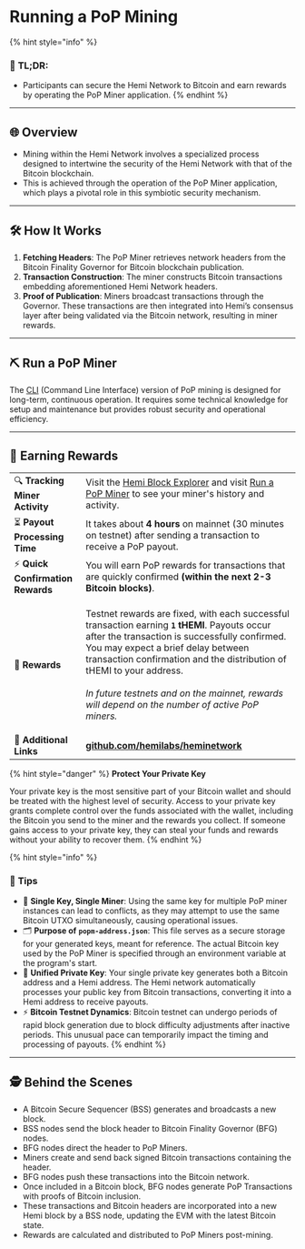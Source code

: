 # Running a PoP Mining

{% hint style="info" %}
### 📜 **TL;DR:**

* Participants can secure the Hemi Network to Bitcoin and earn rewards by operating the PoP Miner application.
{% endhint %}

***

## 🌐 **Overview**

* Mining within the Hemi Network involves a specialized process designed to intertwine the security of the Hemi Network with that of the Bitcoin blockchain.
* This is achieved through the operation of the PoP Miner application, which plays a pivotal role in this symbiotic security mechanism.

***

## 🛠️ **How It Works**

1. **Fetching Headers**: The PoP Miner retrieves network headers from the Bitcoin Finality Governor for Bitcoin blockchain publication.
2. **Transaction Construction**: The miner constructs Bitcoin transactions embedding aforementioned Hemi Network headers.
3. **Proof of Publication**:  Miners broadcast transactions through the Governor. These transactions are then integrated into Hemi’s consensus layer after being validated via the Bitcoin network, resulting in miner rewards.

***

## ⛏️ Run a PoP Miner

The [CLI](../../../how-to-tutorials/using-hemi/pop-mining/setup-part-1.md) (Command Line Interface) version of PoP mining is designed for long-term, continuous operation. It requires some technical knowledge for setup and maintenance but provides robust security and operational efficiency.&#x20;

***

## 💸 **Earning Rewards**

|                                   |                                                                                                                                                                                                                                                                                                                                                                                                                               |
| --------------------------------- | ----------------------------------------------------------------------------------------------------------------------------------------------------------------------------------------------------------------------------------------------------------------------------------------------------------------------------------------------------------------------------------------------------------------------------- |
| 🔍 **Tracking Miner Activity**    | Visit the [Hemi Block Explorer](https://testnet.explorer.hemi.xyz) and visit [Run a PoP Miner](../../../how-to-tutorials/using-hemi/pop-mining/setup-part-1.md) to see your miner's history and activity.                                                                                                                                                                                                                     |
| ⏳ **Payout Processing Time**      | It takes about **4 hours** on mainnet (30 minutes on testnet) after sending a transaction to receive a PoP payout.                                                                                                                                                                                                                                                                                                            |
| ⚡️ **Quick Confirmation Rewards** | You will earn PoP rewards for transactions that are quickly confirmed **(within the next 2-3 Bitcoin blocks)**.                                                                                                                                                                                                                                                                                                               |
| 🎁 **Rewards**                    | <p>Testnet rewards are fixed, with each successful transaction earning <strong><code>1</code></strong> <strong>tHEMI</strong>. Payouts occur after the transaction is successfully confirmed. You may expect a brief delay between transaction confirmation and the distribution of tHEMI to your address.<br><br><em>In future testnets and on the mainnet, rewards will depend on the number of active PoP miners.</em></p> |
| 🔗 **Additional Links**           | [**github.com/hemilabs/heminetwork**](https://github.com/hemilabs/heminetwork)                                                                                                                                                                                                                                                                                                                                                |

{% hint style="danger" %}
**Protect Your Private Key**

Your private key is the most sensitive part of your Bitcoin wallet and should be treated with the highest level of security. Access to your private key grants complete control over the funds associated with the wallet, including the Bitcoin you send to the miner and the rewards you collect. If someone gains access to your private key, they can steal your funds and rewards without your ability to recover them.
{% endhint %}

{% hint style="info" %}
### 📝 **Tips**

* 🚫 **Single Key, Single Miner**: Using the same key for multiple PoP miner instances can lead to conflicts, as they may attempt to use the same Bitcoin UTXO simultaneously, causing operational issues.
* 🗂 **Purpose of** **`popm-address.json`**: This file serves as a secure storage for your generated keys, meant for reference. The actual Bitcoin key used by the PoP Miner is specified through an environment variable at the program's start.
* 🔑 **Unified Private Key**: Your single private key generates both a Bitcoin address and a Hemi address. The Hemi network automatically processes your public key from Bitcoin transactions, converting it into a Hemi address to receive payouts.
* ⚡ **Bitcoin Testnet Dynamics**: Bitcoin testnet can undergo periods of rapid block generation due to block difficulty adjustments after inactive periods. This unusual pace can temporarily impact the timing and processing of payouts.
{% endhint %}

***

## 🕵️ **Behind the Scenes**

* A Bitcoin Secure Sequencer (BSS) generates and broadcasts a new block.
* BSS nodes send the block header to Bitcoin Finality Governor (BFG) nodes.
* BFG nodes direct the header to PoP Miners.
* Miners create and send back signed Bitcoin transactions containing the header.
* BFG nodes push these transactions into the Bitcoin network.
* Once included in a Bitcoin block, BFG nodes generate PoP Transactions with proofs of Bitcoin inclusion.
* These transactions and Bitcoin headers are incorporated into a new Hemi block by a BSS node, updating the EVM with the latest Bitcoin state.
* Rewards are calculated and distributed to PoP Miners post-mining.
